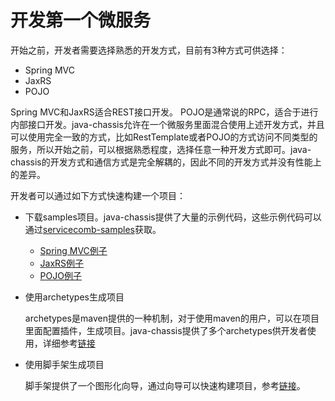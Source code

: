 # 开发第一个微服务

开始之前，开发者需要选择熟悉的开发方式，目前有3种方式可供选择：
* Spring MVC
* JaxRS
* POJO

Spring MVC和JaxRS适合REST接口开发。 POJO是通常说的RPC，适合于进行内部接口开发。java-chassis允许在一个微服务里面混合使用上述开发方式，并且可以使用完全一致的方式，比如RestTemplate或者POJO的方式访问不同类型的服务，所以开始之前，可以根据熟悉程度，选择任意一种开发方式即可。java-chassis的开发方式和通信方式是完全解耦的，因此不同的开发方式并没有性能上的差异。

开发者可以通过如下方式快速构建一个项目：

* 下载samples项目。java-chassis提供了大量的示例代码，这些示例代码可以通过[servicecomb-samples](https://github.com/apache/servicecomb-samples)获取。

  * [Spring MVC例子](https://github.com/apache/servicecomb-samples/tree/master/java-chassis-samples/springmvc-sample)
  * [JaxRS例子](https://github.com/apache/servicecomb-samples/tree/master/java-chassis-samples/jaxrs-sample)
  * [POJO例子](https://github.com/apache/servicecomb-samples/tree/master/java-chassis-samples/pojo-sample)

* 使用archetypes生成项目

  archetypes是maven提供的一种机制，对于使用maven的用户，可以在项目里面配置插件，生成项目。java-chassis提供了多个archetypes供开发者使用，详细参考[链接](https://github.com/apache/servicecomb-java-chassis/tree/master/archetypes)

* 使用脚手架生成项目

  脚手架提供了一个图形化向导，通过向导可以快速构建项目，参考[链接](http://start.servicecomb.io/)。